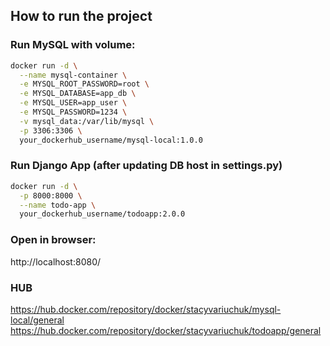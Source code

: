 ## How to run the project

### Run MySQL with volume:

```bash
docker run -d \
  --name mysql-container \
  -e MYSQL_ROOT_PASSWORD=root \
  -e MYSQL_DATABASE=app_db \
  -e MYSQL_USER=app_user \
  -e MYSQL_PASSWORD=1234 \
  -v mysql_data:/var/lib/mysql \
  -p 3306:3306 \
  your_dockerhub_username/mysql-local:1.0.0
```

### Run Django App (after updating DB host in settings.py)

```bash
docker run -d \
  -p 8000:8000 \
  --name todo-app \
  your_dockerhub_username/todoapp:2.0.0
```

### Open in browser:

http://localhost:8080/

### HUB 

https://hub.docker.com/repository/docker/stacyvariuchuk/mysql-local/general
https://hub.docker.com/repository/docker/stacyvariuchuk/todoapp/general
